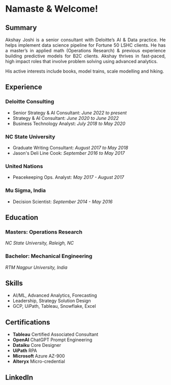 # Namaste & Welcome!

## Summary

<p style='text-align: justify;'> Akshay Joshi is a senior consultant with Deloitte’s AI & Data practice. He helps implement data science pipeline for Fortune 50 LSHC clients. He has a master’s in applied math (Operations Research) & previous experience building predictive models for B2C clients. Akshay thrives in fast-paced, high impact roles that involve problem solving using advanced analytics. </p>

His active interests include books, model trains, scale modelling and hiking.

## Experience
### Deloitte Consulting
- Senior Strategy & AI Consultant: *June 2022 to present*
- Strategy & AI Consultant: *June 2020 to June 2022*
- Business Technology Analyst: *July 2018 to May 2020*

### NC State University
- Graduate Writing Consultant: *August 2017 to May 2018*
- Jason's Deli Line Cook: *September 2016 to May 2017*

### United Nations
- Peacekeeping Ops. Analyst: *May 2017 - August 2017*

### Mu Sigma, India
- Decision Scientist: *September 2014 - May 2016*

## Education
### Masters: Operations Research
*NC State University, Raleigh, NC*

### Bachelor: Mechanical Engineering
*RTM Nagpur University, India*

## Skills
-	AI/ML, Advanced Analytics, Forecasting
-	Leadership, Strategy Solution Design
-	GCP, UiPath, Tableau, Snowflake, Excel

## Certifications
- **Tableau** Certified Associated Consultant
- **OpenAI** ChatGPT Prompt Engineering
- **Dataiku** Core Designer
- **UiPath** RPA
- **Microsoft** Azure AZ-900
- **Alteryx** Micro-credential

## LinkedIn
<script src="https://platform.linkedin.com/badges/js/profile.js" async defer type="text/javascript"></script>
<div class="badge-base LI-profile-badge" data-locale="en_US" data-size="large" data-theme="dark" data-type="HORIZONTAL" data-vanity="akshaymjoshi" data-version="v1"><a class="badge-base__link LI-simple-link" href="https://www.linkedin.com/in/akshaymjoshi?trk=profile-badge"></a></div>
